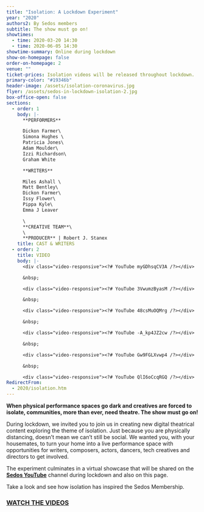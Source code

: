 ```yaml
---
title: "Isolation: A Lockdown Experiment"
year: "2020"
authors2: By Sedos members
subtitle: The show must go on!
showtimes:
  - time: 2020-03-20 14:30
  - time: 2020-06-05 14:30
showtime-summary: Online during lockdown
show-on-homepage: false
order-on-homepage: 2
venue: ""
ticket-prices: Isolation videos will be released throughout lockdown.
primary-color: "#19346b"
header-image: /assets/isolation-coronavirus.jpg
flyer: /assets/sedos-in-lockdown-isolation-2.jpg
box-office-open: false
sections:
  - order: 1
    body: |-
      **PERFORMERS**

      Dickon Farmer\
      Simona Hughes \
      Patricia Jones\
      Adam Moulder\
      Izzi Richardson\
      Graham White

      **WRITERS** 

      Miles Ashall \
      Matt Bentley\
      Dickon Farmer\
      Issy Flower\
      Pippa Kyle\
      Emma J Leaver

      \
      **CREATIVE TEAM**\
      \
      **PRODUCER** | Robert J. Stanex
    title: CAST & WRITERS
  - order: 2
    title: VIDEO
    body: |-
      <div class="video-responsive"><?# YouTube myGDhsqCV3A /?></div>

      &nbsp;

      <div class="video-responsive"><?# YouTube 3VwumzByasM /?></div>

      &nbsp;

      <div class="video-responsive"><?# YouTube 48csMuOQMrg /?></div>

      &nbsp;

      <div class="video-responsive"><?# YouTube -A_kp4JZ2cw /?></div>

      &nbsp;

      <div class="video-responsive"><?# YouTube Gw9FGLXvwp4 /?></div>

      &nbsp;

      <div class="video-responsive"><?# YouTube QlI6oCcqRGQ /?></div>
RedirectFrom:
  - 2020/isolation.htm
---
```

**When physical performance spaces go dark and creatives are forced to isolate, communities, more than ever, need theatre. The show must go on!**

During lockdown, we invited you to join us in creating new digital theatrical content exploring the theme of isolation. Just because you are physically distancing, doesn’t mean we can’t still be social. We wanted you, with your housemates, to turn your home into a live performance space with  opportunities for writers, composers, actors, dancers, tech creatives and directors to get involved.

The experiment culminates in a virtual showcase that will be shared on the **[Sedos YouTube](https://www.youtube.com/user/SedosVideo/videos)** channel during lockdown and also on this page.

Take a look and see how isolation has inspired the Sedos Membership.

### **[WATCH THE VIDEOS](https://www.youtube.com/user/SedosVideo/videos)**
